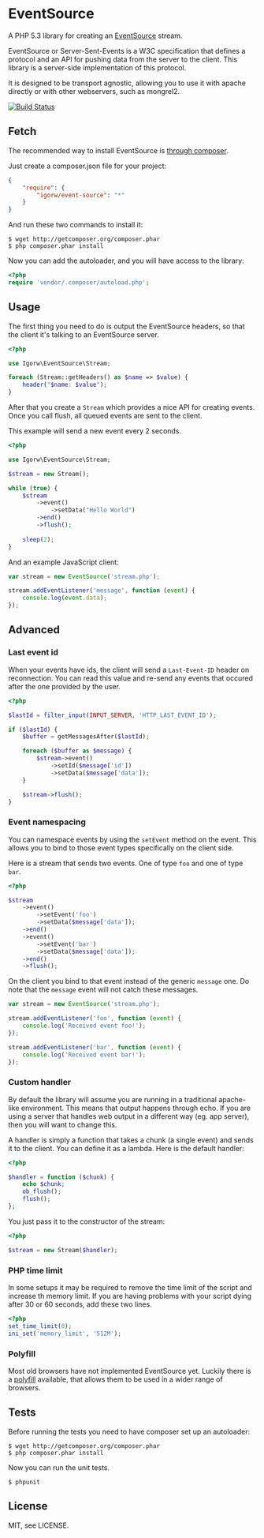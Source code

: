 # EventSource

A PHP 5.3 library for creating an [EventSource](http://dev.w3.org/html5/eventsource/) stream.

EventSource or Server-Sent-Events is a W3C specification that defines a protocol and an API
for pushing data from the server to the client. This library is a server-side implementation
of this protocol.

It is designed to be transport agnostic, allowing you to use it with apache directly or with
other webservers, such as mongrel2.

[![Build Status](https://secure.travis-ci.org/igorw/EventSource.png)](http://travis-ci.org/igorw/EventSource)

## Fetch

The recommended way to install EventSource is [through composer](http://packagist.org).

Just create a composer.json file for your project:

```JSON
{
    "require": {
        "igorw/event-source": "*"
    }
}
```

And run these two commands to install it:

    $ wget http://getcomposer.org/composer.phar
    $ php composer.phar install

Now you can add the autoloader, and you will have access to the library:

```php
<?php
require 'vendor/.composer/autoload.php';
```

## Usage

The first thing you need to do is output the EventSource headers, so that the
client it's talking to an EventSource server.

```php
<?php

use Igorw\EventSource\Stream;

foreach (Stream::getHeaders() as $name => $value) {
    header("$name: $value");
}
```

After that you create a ``Stream`` which provides a nice API for creating events.
Once you call flush, all queued events are sent to the client.

This example will send a new event every 2 seconds.

```php
<?php

use Igorw\EventSource\Stream;

$stream = new Stream();

while (true) {
    $stream
        ->event()
            ->setData("Hello World")
        ->end()
        ->flush();
    
    sleep(2);
}
```

And an example JavaScript client:

```JavaScript
var stream = new EventSource('stream.php');

stream.addEventListener('message', function (event) {
    console.log(event.data);
});
```

## Advanced

### Last event id

When your events have ids, the client will send a `Last-Event-ID` header on
reconnection. You can read this value and re-send any events that occured after
the one provided by the user.

```php
<?php

$lastId = filter_input(INPUT_SERVER, 'HTTP_LAST_EVENT_ID');

if ($lastId) {
    $buffer = getMessagesAfter($lastId);

    foreach ($buffer as $message) {
        $stream->event()
            ->setId($message['id'])
            ->setData($message['data']);
    }

    $stream->flush();
}
```

### Event namespacing

You can namespace events by using the `setEvent` method on the event. This
allows you to bind to those event types specifically on the client side.

Here is a stream that sends two events. One of type `foo` and one of type
`bar`.

```php
<?php

$stream
    ->event()
        ->setEvent('foo')
        ->setData($message['data']);
    ->end()
    ->event()
        ->setEvent('bar')
        ->setData($message['data']);
    ->end()
    ->flush();
```

On the client you bind to that event instead of the generic `message` one.
Do note that the `message` event will not catch these messages.

```JavaScript
var stream = new EventSource('stream.php');

stream.addEventListener('foo', function (event) {
    console.log('Received event foo!');
});

stream.addEventListener('bar', function (event) {
    console.log('Received event bar!');
});
```

### Custom handler

By default the library will assume you are running in a traditional apache-like
environment. This means that output happens through echo. If you are using a
server that handles web output in a different way (eg. app server), then you
will want to change this.

A handler is simply a function that takes a chunk (a single event) and sends it
to the client. You can define it as a lambda. Here is the default handler:

```php
<?php

$handler = function ($chunk) {
    echo $chunk;
    ob_flush();
    flush();
};
```

You just pass it to the constructor of the stream:

```php
<?php

$stream = new Stream($handler);
```

### PHP time limit

In some setups it may be required to remove the time limit of the script and
increase th memory limit. If you are having problems with your script dying
after 30 or 60 seconds, add these two lines.

```php
<?php
set_time_limit(0);
ini_set('memory_limit', '512M');
```

### Polyfill

Most old browsers have not implemented EventSource yet. Luckily there is a
[polyfill](https://github.com/Yaffle/EventSource) available, that allows them
to be used in a wider range of browsers.

Tests
-----

Before running the tests you need to have composer set up an autoloader:

    $ wget http://getcomposer.org/composer.phar
    $ php composer.phar install

Now you can run the unit tests.

    $ phpunit

License
-------
MIT, see LICENSE.
